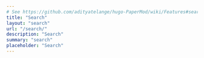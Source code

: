 ```yaml
---
# See https://github.com/adityatelange/hugo-PaperMod/wiki/Features#search-page
title: "Search"
layout: "search"
url: "/search/"
description: "Search"
summary: "search"
placeholder: "Search"
---
```

